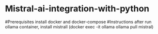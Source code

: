 # Mistral-ai-integration-with-python
#Prerequisites
install docker and docker-compose
#Instructions
after run ollama container, install mistrall (docker exec -it ollama ollama pull mistral)

